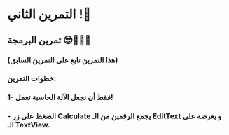 # التمرين الثاني !🌟
## تمرين البرمجة 😎👨🏻‍💻
### (هذا التمرين تابع على التمرين السابق)
### خطوات التمرين:
### 1- فقط أن نجعل الآلة الحاسبة تعمل!
###     - الضغط على زر Calculate يجمع الرقمين من الـ EditText و يعرضه على الـ TextView.
